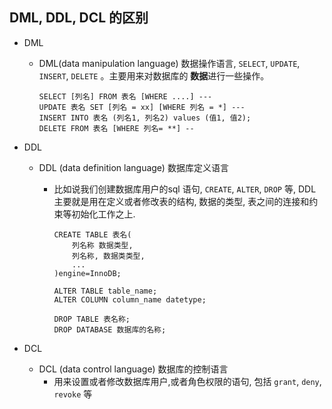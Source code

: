 ## DML, DDL, DCL 的区别

* DML 

  * DML(data manipulation language) 数据操作语言, `SELECT`, `UPDATE`, `INSERT`, `DELETE` 。主要用来对数据库的 **数据**进行一些操作。

    ```mysql
    SELECT [列名] FROM 表名 [WHERE ....] --- 
    UPDATE 表名 SET [列名 = xx] [WHERE 列名 = *] ---
    INSERT INTO 表名 (列名1, 列名2) values (值1, 值2);
    DELETE FROM 表名 [WHERE 列名= **] --
    ```

* DDL

  * DDL (data definition language) 数据库定义语言

    * 比如说我们创建数据库用户的sql 语句, `CREATE`, `ALTER`, `DROP` 等, DDL 主要就是用在定义或者修改表的结构, 数据的类型, 表之间的连接和约束等初始化工作之上.

      ```mysql
      CREATE TABLE 表名(
          列名称 数据类型, 
          列名称, 数据类类型,
          ...
      )engine=InnoDB;
      
      ALTER TABLE table_name;
      ALTER COLUMN column_name datetype;
      
      DROP TABLE 表名称;
      DROP DATABASE 数据库的名称;
      ```

* DCL 

  * DCL (data control language) 数据库的控制语言
    * 用来设置或者修改数据库用户,或者角色权限的语句, 包括 `grant`, `deny`, `revoke` 等